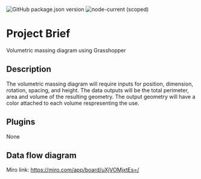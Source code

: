 ![GitHub package.json version](https://img.shields.io/github/package-json/v/mcneel/compute.rhino3d.appserver/main?label=version&style=flat-square)
![node-current (scoped)](https://img.shields.io/badge/dynamic/json?label=node&query=engines.node&url=https%3A%2F%2Fraw.githubusercontent.com%2Fmcneel%2Fcompute.rhino3d.appserver%2Fmain%2Fpackage.json&style=flat-square&color=dark-green)

# Project Brief
Volumetric massing diagram using Grasshopper

## Description
The volumetric massing diagram will require inputs for position, dimension, rotation, spacing, and height. The data outputs will be the total perimeter, area and volume of the resulting geometry. The output geometry will have a color attached to each volume respresenting the use.

## Plugins
None

## Data flow diagram
Miro link: https://miro.com/app/board/uXjVOMjxtEs=/ 